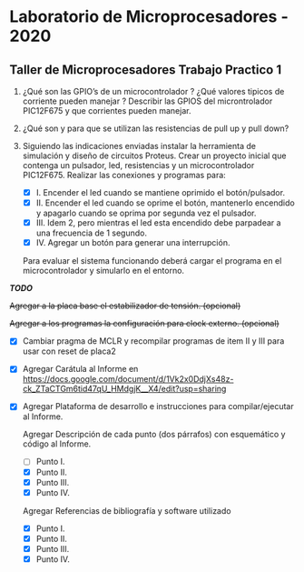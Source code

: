 # Laboratorio de Microprocesadores - 2020

## Taller de Microprocesadores Trabajo Practico  1 

1. ¿Qué son las GPIO’s de un microcontrolador ? ¿Qué valores tipicos de corriente pueden manejar ? Describir las GPIOS del microntrolador PIC12F675 y que corrientes pueden manejar.

2. ¿Qué son y para que se utilizan las resistencias de pull up y pull down?

3. Siguiendo las indicaciones enviadas instalar la herramienta de simulación y diseño de circuitos Proteus.
   Crear un proyecto inicial que contenga un pulsador, led, resistencias y un microcontrolador PIC12F675.
   Realizar las conexiones y programas para: 
   - [x] I. Encender el led cuando se mantiene oprimido el botón/pulsador. 
   - [x] II. Encender el led cuando se oprime el botón, mantenerlo encendido y apagarlo cuando se oprima por segunda vez el pulsador. 
   - [x] III. Idem 2, pero mientras el led esta encendido debe parpadear a una frecuencia de 1 segundo. 
   - [x] IV. Agregar un botón para generar una interrupción.
   
   Para evaluar el sistema funcionando deberá cargar el programa en el microcontrolador y simularlo en el entorno.

___TODO___

~~Agregar a la placa base el estabilizador de tensión. (opcional)~~

~~Agregar a los programas la configuración para clock externo. (opcional)~~

- [x] Cambiar pragma de MCLR y recompilar programas de item II y III para usar con reset de placa2

- [x] Agregar Carátula al Informe en https://docs.google.com/document/d/1Vk2x0DdjXs48z-ck_ZTaCTGm6tid47qU_HMdgjK__X4/edit?usp=sharing

- [x] Agregar Plataforma de desarrollo e instrucciones para compilar/ejecutar al Informe.

   Agregar Descripción de cada punto (dos párrafos) con esquemático y código al Informe.
   - [ ] Punto I.
   - [x] Punto II.
   - [x] Punto III.
   - [x] Punto IV.

   Agregar Referencias de bibliografía y software utilizado
   - [x] Punto I.
   - [x] Punto II.
   - [x] Punto III.
   - [x] Punto IV.
